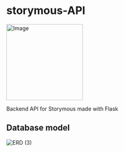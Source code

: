 # storymous-API

<img src="https://github.com/aleixfortm/storymous/assets/95043218/0298a2af-3140-4de2-b4b3-1a0ee6262904" alt="Image" style="width: 200px;">

Backend API for Storymous made with Flask

## Database model

![ERD (3)](https://user-images.githubusercontent.com/95043218/236589878-33ad98ac-ab3b-42f7-92ea-66e3e228c0ae.png)
